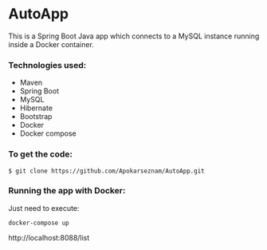 # AutoApp

This is a Spring Boot Java app which connects to a MySQL instance running inside a Docker container.

### Technologies used:
* Maven 
* Spring Boot
* MySQL
* Hibernate 
* Bootstrap 
* Docker 
* Docker compose 

### To get the code:
```shell
$ git clone https://github.com/Apokarseznam/AutoApp.git
```
### Running the app with Docker:
Just need to execute:

```shell
docker-compose up
```
http://localhost:8088/list
